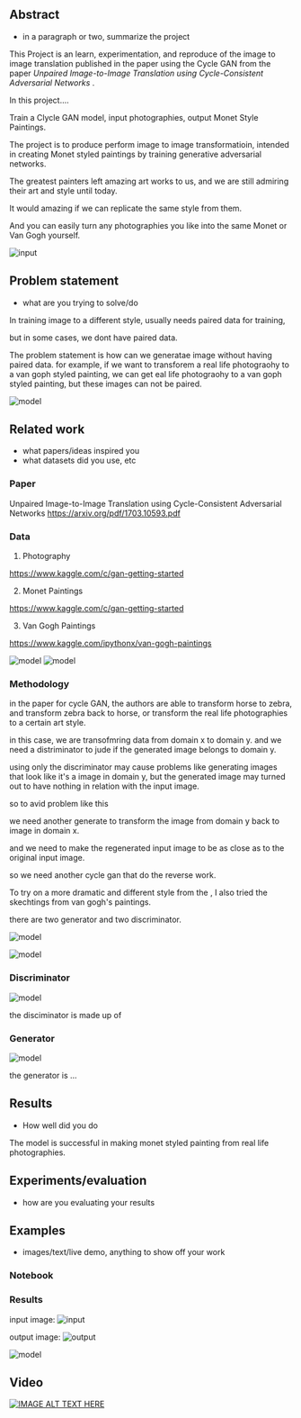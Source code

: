 ## Abstract 

- in a paragraph or two, summarize the project

This Project is an learn, experimentation, and reproduce of the image to image translation published in the paper
using the Cycle GAN from the paper <em>Unpaired Image-to-Image Translation using Cycle-Consistent Adversarial 
Networks</em> . 

In this project....

Train a Clycle GAN model, input photographies, output Monet Style Paintings. 


The project is to produce perform image to image transformatioin, intended in creating Monet styled paintings by training generative adversarial networks. 

The greatest painters left amazing art works to us, and we are still admiring their art and style until today. 

It would amazing if we can replicate the same style from them. 

And you can easily turn any photographies you like into the same Monet or Van Gogh yourself. 

![input](images/paper_res.png)


## Problem statement 

- what are you trying to solve/do


In training image to a different style, usually needs paired data for training, 

but in some cases, we dont have paired data. 

The problem statement is how can we generatae image without having paired data. 
for example, if we want to transforem a real life photograohy to a van goph styled painting, we can get eal life photograohy to a van goph styled painting, but these images can not be paired.  

![model](images/problem.png)

## Related work 

- what papers/ideas inspired you 
- what datasets did you use, etc

### Paper

Unpaired Image-to-Image Translation using Cycle-Consistent Adversarial Networks
https://arxiv.org/pdf/1703.10593.pdf

### Data

1. Photography

https://www.kaggle.com/c/gan-getting-started

2. Monet Paintings

https://www.kaggle.com/c/gan-getting-started

3. Van Gogh Paintings

https://www.kaggle.com/ipythonx/van-gogh-paintings

![model](images/photo.png)
![model](images/sketch.png)


### Methodology

in the paper for cycle GAN, the authors are able to transform horse to zebra, and transform zebra back to horse, or transform the real life photographies to a certain art style.

in this case, we are transofmring data from domain x to domain y. 
and we need a distriminator to jude if the generated image belongs to domain y. 

using only the discriminator may cause problems like generating images that look like it's a image in domain y, but the generated image may turned out to have nothing in relation with the input image. 

so to avid problem like this 

we need another generate to transform the image from domain y back to image in domain x. 

and we need to make the regenerated input image to be as close as to the original input image. 

so we need another cycle gan that do the reverse work. 

To try on a more dramatic and different style from the , I also tried the skechtings from van gogh's paintings. 

there are two generator and two discriminator.

![model](images/model.png)

![model](images/model3.png)

### Discriminator

![model](images/discriminator.png)

the disciminator is made up of 

### Generator

![model](images/generator.png)

the generator is ...


## Results 

- How well did you do

The model is successful in making monet styled painting from real life photographies.

## Experiments/evaluation 

- how are you evaluating your results

## Examples

- images/text/live demo, anything to show off your work

### Notebook

### Results
input image:
![input](input.jpg)

output image:
![output](output.jpg)

![model](images/my_res.png)

## Video

[![IMAGE ALT TEXT HERE](https://img.youtube.com/vi/YOUTUBE_VIDEO_ID_HERE/0.jpg)](https://www.youtube.com/watch?v=YOUTUBE_VIDEO_ID_HERE)






